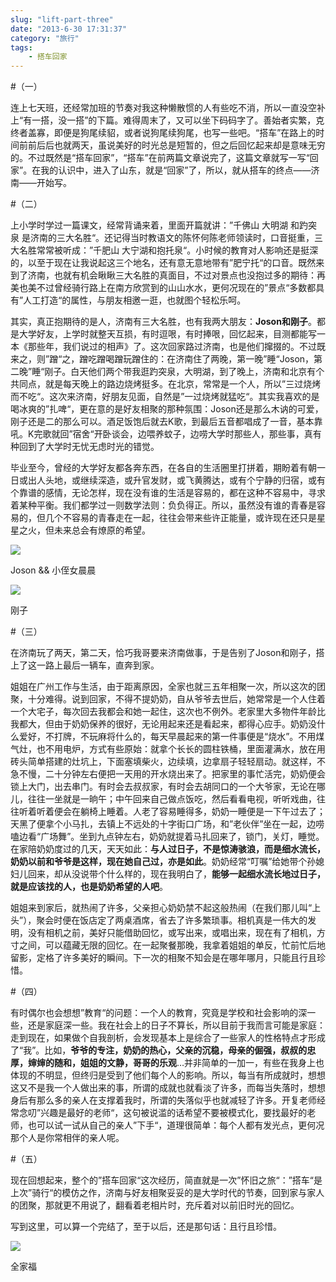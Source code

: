 ```yaml
---
slug: "lift-part-three"
date: "2013-6-30 17:31:37"
category: "旅行"
tags:
    - 搭车回家
---
```

#（一）

连上七天班，还经常加班的节奏对我这种懒散惯的人有些吃不消，所以一直没空补上“有一搭，没一搭”的下篇。难得周末了，又可以坐下码码字了。善始者实繁，克终者盖寡，即便是狗尾续貂，或者说狗尾续狗尾，也写一些吧。“搭车”在路上的时间前前后后也就两天，虽说美好的时光总是短暂的，但之后回忆起来却是意味无穷的。不过既然是“搭车回家”，“搭车”在前两篇文章说完了，这篇文章就写一写“回家”。在我的认识中，进入了山东，就是“回家”了，所以，就从搭车的终点——济南——开始写。

#（二）

上小学时学过一篇课文，经常背诵来着，里面开篇就讲：”千佛山 大明湖 和趵突泉 是济南的三大名胜“。还记得当时教语文的陈怀何陈老师领读时，口音挺重，三大名胜常常被听成：”千肥山 大宁湖和抱托泉“。小时候的教育对人影响还是挺深的，以至于现在让我说起这三个地名，还有意无意地带有”肥宁托“的口音。既然来到了济南，也就有机会瞅瞅三大名胜的真面目，不过对景点也没抱过多的期待：再美也美不过曾经骑行路上在南方欣赏到的山山水水，更何况现在的”景点“多数都具有”人工打造“的属性，与朋友相邀一逛，也就图个轻松乐呵。

其实，真正抱期待的是人，济南有三大名胜，也有我两大朋友：**Joson和刚子**。都是大学好友，上学时就整天互损，有时逗哏，有时捧哏，回忆起来，目测都能写一本《那些年，我们说过的相声》了。这次回家路过济南，也是他们撺掇的。不过既来之，则”蹭“之，蹭吃蹭喝蹭玩蹭住的：在济南住了两晚，第一晚”睡“Joson，第二晚”睡“刚子。白天他们两个带我逛趵突泉，大明湖，到了晚上，济南和北京有个共同点，就是每天晚上的路边烧烤挺多。在北京，常常是一个人，所以”三过烧烤而不吃“。这次来济南，好朋友见面，自然是”一过烧烤就猛吃“。其实我喜欢的是喝冰爽的”扎啤“，更在意的是好友相聚的那种氛围：Joson还是那么木讷的可爱，刚子还是二的那么可以。酒足饭饱后就去K歌，到最后五音都唱成了一音，基本靠吼。K完歌就回”宿舍“开卧谈会，边喂养蚊子，边唠大学时那些人，那些事，真有种回到了大学时无忧无虑时光的错觉。

毕业至今，曾经的大学好友都各奔东西，在各自的生活圈里打拼着，期盼着有朝一日或出人头地，或继续深造，或升官发财，或飞黄腾达，或有个宁静的归宿，或有个靠谱的感情，无论怎样，现在没有谁的生活是容易的，都在这种不容易中，寻求着某种平衡。我们都学过一则数学法则：负负得正。所以，虽然没有谁的青春是容易的，但几个不容易的青春走在一起，往往会带来些许正能量，或许现在还只是星星之火，但未来总会有燎原的希望。

![](http://7xo6wq.com1.z0.glb.clouddn.com/static/images/lift_3_1.jpg)

Joson && 小侄女晨晨

![](http://7xo6wq.com1.z0.glb.clouddn.com/static/images/lift_3_2.jpg)

刚子

#（三）

在济南玩了两天，第二天，恰巧我哥要来济南做事，于是告别了Joson和刚子，搭上了这一路上最后一辆车，直奔到家。

姐姐在广州工作与生活，由于距离原因，全家也就三五年相聚一次，所以这次的团聚，十分难得。说到回家，不得不提奶奶，自从爷爷去世后，她常常是一个人住着一个大宅子，每次回去我都会和她一起住，这次也不例外。老家里大多物件年龄比我都大，但由于奶奶保养的很好，无论用起来还是看起来，都得心应手。奶奶没什么爱好，不打牌，不玩麻将什么的，每天早晨起来的第一件事便是“烧水”。不用煤气灶，也不用电炉，方式有些原始：就拿个长长的圆柱铁桶，里面灌满水，放在用砖头简单搭建的灶坑上，下面塞填柴火，边续填，边拿扇子轻轻扇动。就这样，不急不慢，二十分钟左右便把一天用的开水烧出来了。把家里的事忙活完，奶奶便会锁上大门，出去串门。有时会去叔叔家，有时会去胡同口的一个大爷家，无论在哪儿，往往一坐就是一晌午；中午回来自己做点饭吃，然后看看电视，听听戏曲，往往听着听着便会在躺椅上睡着。人老了容易睡得多，奶奶一睡便是一下午过去了；天黑了便拿个小马扎，去镇上不远处的十字街口广场，和”老伙伴”坐在一起，边唠嗑边看“广场舞”。坐到九点钟左右，奶奶就提着马扎回来了，锁门，关灯，睡觉。在家陪奶奶度过的几天，天天如此：**与人过日子，不是惊涛骇浪，而是细水流长，奶奶以前和爷爷是这样，现在她自己过，亦是如此**。奶奶经常“叮嘱”给她带个孙媳妇儿回来，却从没说带个什么样的，现在我明白了，**能够一起细水流长地过日子，就是应该找的人，也是奶奶希望的人吧**。

姐姐来到家后，就热闹了许多，父亲担心奶奶禁不起这般热闹（在我们那儿叫“上头”），聚会时便在饭店定了两桌酒席，省去了许多繁琐事。相机真是一伟大的发明，没有相机之前，美好只能借助回忆，或写出来，或唱出来，现在有了相机，方寸之间，可以蕴藏无限的回忆。在一起聚餐那晚，我拿着姐姐的单反，忙前忙后地留影，定格了许多美好的瞬间。下一次的相聚不知会是在哪年哪月，只能且行且珍惜。

#（四）

有时偶尔也会想想”教育“的问题：一个人的教育，究竟是学校和社会影响的深一些，还是家庭深一些。我在社会上的日子不算长，所以目前于我而言可能是家庭：走到现在，如果做个自我剖析，会发现基本上是综合了一些家人的性格特点才形成了“我”。比如，**爷爷的专注，奶奶的热心，父亲的沉稳，母亲的倔强，叔叔的忠厚，婶婶的随和，姐姐的文静，哥哥的乐观**…并非简单的一加一，有些在我身上也体现的不明显，但终归是受到了他们每个人的影响。所以，每当有所成就时，想想这又不是我一个人做出来的事，所谓的成就也就看淡了许多，而每当失落时，想想身后有那么多的亲人在支撑着我时，所谓的失落似乎也就减轻了许多。开复老师经常念叨”兴趣是最好的老师“，这句被说滥的话希望不要被模式化，要找最好的老师，也可以试一试从自己的亲人”下手“，道理很简单：每个人都有发光点，更何况那个人是你常相伴的亲人呢。

#（五）

现在回想起来，整个的”搭车回家“这次经历，简直就是一次”怀旧之旅“：”搭车“是上次”骑行“的模仿之作，济南与好友相聚妥妥的是大学时代的节奏，回到家与家人的团聚，那就更不用说了，翻看着老相片时，充斥着对以前旧时光的回忆。

写到这里，可以算一个完结了，至于以后，还是那句话：且行且珍惜。

![](http://7xo6wq.com1.z0.glb.clouddn.com/static/images/lift_3_3.jpg)

全家福